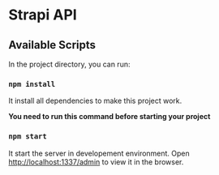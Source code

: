 # Strapi API

## Available Scripts

In the project directory, you can run:

### `npm install`

It install all dependencies to make this project work.

**You need to run this command before starting your project**

### `npm start`

It start the server in developement environment.
Open [http://localhost:1337/admin](http://localhost:1337/admin) to view it in the browser.
